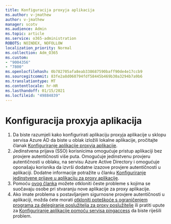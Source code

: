 ```yaml
---
title: Konfiguracija proxyja aplikacija
ms.author: v-jmathew
author: v-jmathew
manager: scotv
ms.audience: Admin
ms.topic: article
ms.service: o365-administration
ROBOTS: NOINDEX, NOFOLLOW
localization_priority: Normal
ms.collection: Adm_O365
ms.custom:
- "9004356"
- "7800"
ms.openlocfilehash: 0b782705afa8eab338687590baff90de4e17ccb9
ms.sourcegitcommit: 83fe2a8d060794fdf58445b469b30a3294b7a9b6
ms.translationtype: MT
ms.contentlocale: hr-HR
ms.lasthandoff: 01/15/2021
ms.locfileid: "49884839"
---
```

# <a name="app-proxy-configuration"></a>Konfiguracija proxyja aplikacija

1. Da biste razumjeli kako konfigurirati aplikaciju proxyja aplikacije u sklopu servisa Azure AD da biste u oblak izložili lokalne aplikacije, pročitajte članak [Konfiguriranje aplikacije proxyja aplikacije](https://docs.microsoft.com/azure/active-directory/application-proxy-config-how-to).
2. Jedinstvena prijava (SSO) korisnicima omogućuje pristup aplikaciji bez provjere autentičnosti više puta. Omogućuje jedinstvenu provjeru autentičnosti u oblaku, na servisu Azure Active Directory i omogućuje oponašaju korisnika da izvrši dodatne izazove provjere autentičnosti u aplikaciji. Dodatne informacije potražite u članku [Konfiguriranje jedinstvene prijave u aplikaciju za proxy aplikacije](https://docs.microsoft.com/azure/active-directory/application-proxy-config-sso-how-to).
3. Pomoću [ovog članka](https://docs.microsoft.com/azure/active-directory/application-proxy-config-problem) možete otkloniti česte probleme s kojima se suočavaju osobe pri stvaranju nove aplikacije za proxy aplikacije.
4. Ako imate problema s postavljanjem sigurnosne provjere autentičnosti u aplikaciji, možda ćete morati [otkloniti poteškoće s ograničenjem programa za delegiranje poslužitelja za proxy poslužitelje](https://docs.microsoft.com/azure/active-directory/application-proxy-back-end-kerberos-constrained-delegation-how-to) ili pratiti upute za [Konfiguriranje aplikacije pomoću servisa pingaccess](https://docs.microsoft.com/azure/active-directory/application-proxy-back-end-ping-access-how-to) da biste riješili problem.
